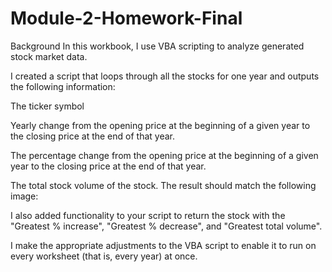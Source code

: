 # Module-2-Homework-Final
Background
In this workbook, I use VBA scripting to analyze generated stock market data.

I created a script that loops through all the stocks for one year and outputs the following information:

The ticker symbol

Yearly change from the opening price at the beginning of a given year to the closing price at the end of that year.

The percentage change from the opening price at the beginning of a given year to the closing price at the end of that year.

The total stock volume of the stock. The result should match the following image:

I also added functionality to your script to return the stock with the "Greatest % increase", "Greatest % decrease", and "Greatest total volume".

I make the appropriate adjustments to the VBA script to enable it to run on every worksheet (that is, every year) at once.
